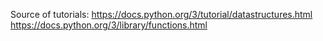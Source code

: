 Source of tutorials: https://docs.python.org/3/tutorial/datastructures.html
https://docs.python.org/3/library/functions.html